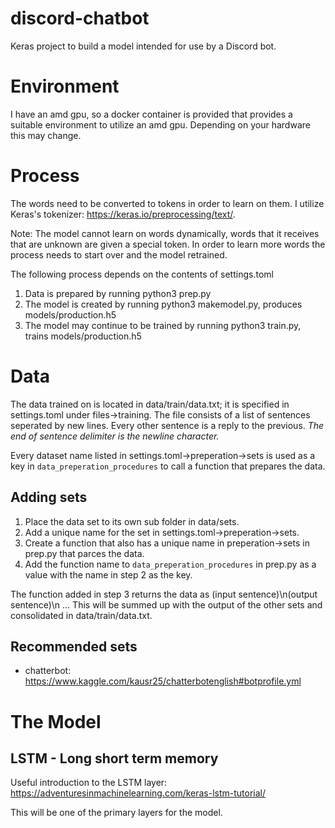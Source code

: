 # discord-chatbot
Keras project to build a model intended for use by a Discord bot.

# Environment
I have an amd gpu, so a docker container is provided that provides a suitable environment to utilize  an amd gpu.
Depending on your hardware this may change.

# Process
The words need to be converted to tokens in order to learn on them.
I utilize Keras's tokenizer: https://keras.io/preprocessing/text/.

Note: The model cannot learn on words dynamically, words that it receives that are
unknown are given a special token. In order to learn more words the process needs to start over and the model
retrained. 

The following process depends on the contents of settings.toml

1. Data is prepared by running python3 prep.py 
2. The model is created by running python3 makemodel.py, produces models/production.h5
3. The model may continue to be trained by running python3 train.py, trains models/production.h5

# Data
The data trained on is located in data/train/data.txt; it is specified in settings.toml under files->training.
The file consists of a list of sentences seperated by new lines. Every other sentence is a reply to the previous.
*The end of sentence delimiter is the newline character.*

Every dataset name listed in settings.toml->preperation->sets is used as a key in ```data_preperation_procedures``` to call a function that prepares the data.

## Adding sets
1) Place the data set to its own sub folder in data/sets.
2) Add a unique name for the set in settings.toml->preperation->sets.
3) Create a function that also has a unique name in preperation->sets in prep.py that parces the data.
4) Add the function name to ```data_preperation_procedures``` in prep.py as a value with the name in step 2 as the key.  

The function added in step 3 returns the data as (input sentence)\n(output sentence)\n ...
This will be summed up with the output of the other sets and consolidated in data/train/data.txt.

## Recommended sets
* chatterbot: https://www.kaggle.com/kausr25/chatterbotenglish#botprofile.yml

# The Model
## LSTM - Long short term memory
Useful introduction to the LSTM layer: https://adventuresinmachinelearning.com/keras-lstm-tutorial/

This will be one of the primary layers for the model.

